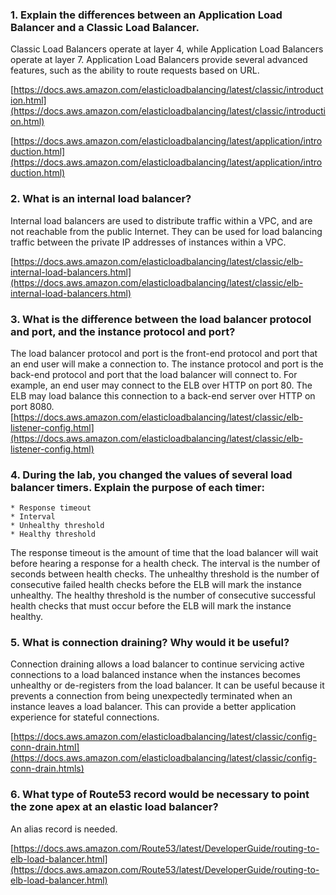 ### 1. Explain the differences between an Application Load Balancer and a Classic Load Balancer.

Classic Load Balancers operate at layer 4, while Application Load Balancers operate at layer 7. Application Load Balancers provide several advanced features, such as the ability to route requests based on URL.

[https://docs.aws.amazon.com/elasticloadbalancing/latest/classic/introduction.html](https://docs.aws.amazon.com/elasticloadbalancing/latest/classic/introduction.html)

[https://docs.aws.amazon.com/elasticloadbalancing/latest/application/introduction.html](https://docs.aws.amazon.com/elasticloadbalancing/latest/application/introduction.html)

### 2. What is an internal load balancer?

Internal load balancers are used to distribute traffic within a VPC, and are not reachable from the public Internet. They can be used for load balancing traffic between the private IP addresses of instances within a VPC.

[https://docs.aws.amazon.com/elasticloadbalancing/latest/classic/elb-internal-load-balancers.html](https://docs.aws.amazon.com/elasticloadbalancing/latest/classic/elb-internal-load-balancers.html)

### 3. What is the difference between the load balancer protocol and port, and the instance protocol and port?

The load balancer protocol and port is the front-end protocol and port that an end user will make a connection to. The instance protocol and port is the back-end protocol and port that the load balancer will connect to. For example, an end user may connect to the ELB over HTTP on port 80. The ELB may load balance this connection to a back-end server over HTTP on port 8080.
[https://docs.aws.amazon.com/elasticloadbalancing/latest/classic/elb-listener-config.html](https://docs.aws.amazon.com/elasticloadbalancing/latest/classic/elb-listener-config.html)

### 4. During the lab, you changed the values of several load balancer timers. Explain the purpose of each timer:
    * Response timeout
    * Interval
    * Unhealthy threshold
    * Healthy threshold

The response timeout is the amount of time that the load balancer will wait before hearing a response for a health check.
The interval is the number of seconds between health checks.
The unhealthy threshold is the number of consecutive failed health checks before the ELB will mark the instance unhealthy.
The healthy threshold is the number of consecutive successful health checks that must occur before the ELB will mark the instance healthy.

### 5. What is connection draining? Why would it be useful?

Connection draining allows a load balancer to continue servicing active connections to a load balanced instance when the instances becomes unhealthy or de-registers from the load balancer. It can be useful because it prevents a connection from being unexpectedly terminated when an instance leaves a load balancer. This can provide a better application experience for stateful connections.

[https://docs.aws.amazon.com/elasticloadbalancing/latest/classic/config-conn-drain.html](https://docs.aws.amazon.com/elasticloadbalancing/latest/classic/config-conn-drain.htmls)

### 6. What type of Route53 record would be necessary to point the zone apex at an elastic load balancer?

An alias record is needed.

[https://docs.aws.amazon.com/Route53/latest/DeveloperGuide/routing-to-elb-load-balancer.html](https://docs.aws.amazon.com/Route53/latest/DeveloperGuide/routing-to-elb-load-balancer.html)